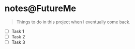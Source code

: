 # notes@FutureMe

> Things to do in this project when I eventually come back.

- [ ] Task 1
- [ ] Task 2
- [ ] Task 3
